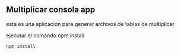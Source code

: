 ## Multiplicar consola app

esta es una aplicacion para generar archivos de tablas de multiplicar

ejecutar el comando npm install

```
npm install
```